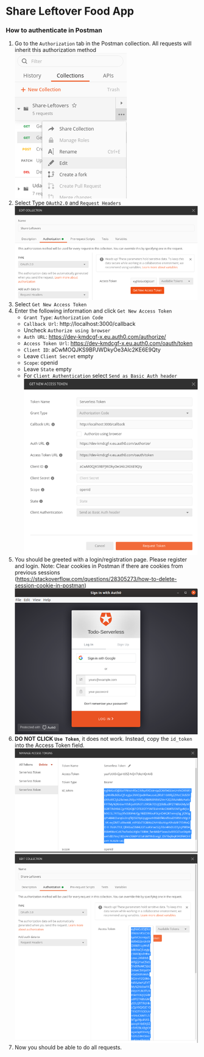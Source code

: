 # Share Leftover Food App


### How to authenticate in Postman

1. Go to the `Authorization` tab in the Postman collection. All requests will inherit this authorization method
![alt text](./docs/auth_instructions_5.png)
2. Select Type `OAuth2.0` and `Request Headers`
![alt text](./docs/auth_instructions_0.png)
3. Select `Get New Access Token`
4. Enter the following information and click `Get New Access Token`
    - `Grant Type`: `Authorization Code`
    - `Callback Url`: http://localhost:3000/callback
    - Uncheck `Authorize using browser`
    - `Auth URL`: https://dev-kmdcgf-x.eu.auth0.com/authorize/
    - `Access Token Url`: https://dev-kmdcgf-x.eu.auth0.com/oauth/token
    - `Client ID`: aCwMOQJKS9BPJWDkyOe3Alc2KE6E9Qty
    - Leave `Client Secret` empty
    - `Scope`: openid
    - Leave `State` empty
    - For `Client Authentication` select `Send as Basic Auth header`
![alt text](./docs/auth_instructions_1.png)
5. You should be greeted with a login/registration page. Please register and login. Note: Clear cookies in Postman if there are cookies from previous sessions (https://stackoverflow.com/questions/28305273/how-to-delete-session-cookie-in-postman)
![alt text](./docs/auth_instructions_4.png)
7. **DO NOT CLICK `Use Token`**, it does not work. Instead, copy the `id_token` into the Access Token field.
![alt text](./docs/auth_instructions_2.png)
![alt text](./docs/auth_instructions_3.png)
8. Now you should be able to do all requests.